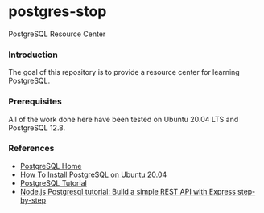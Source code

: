 # postgres-stop
PostgreSQL Resource Center

### Introduction
The goal of this repository is to provide a resource center for learning PostgreSQL.

### Prerequisites
All of the work done here have been tested on Ubuntu 20.04 LTS and PostgreSQL 12.8.

### References
- [PostgreSQL Home](https://www.postgresql.org/)
- [How To Install PostgreSQL on Ubuntu 20.04](https://www.digitalocean.com/community/tutorials/how-to-install-postgresql-on-ubuntu-20-04-quickstart)
- [PostgreSQL Tutorial](https://www.postgresqltutorial.com/)
- [Node.js Postgresql tutorial: Build a simple REST API with Express step-by-step](https://geshan.com.np/blog/2021/01/nodejs-postgresql-tutorial/)
